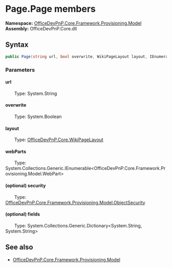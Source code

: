 # Page.Page members 
  

**Namespace:** [OfficeDevPnP.Core.Framework.Provisioning.Model](OfficeDevPnP.Core.Framework.Provisioning.Model.md)  
**Assembly:** OfficeDevPnP.Core.dll  
## Syntax
```C#
public Page(string url, bool overwrite, WikiPageLayout layout, IEnumerable<WebPart> webParts, ObjectSecurity security, Dictionary<String, String> fields)
```
### Parameters
#### url  
&emsp;&emsp;Type: System.String  
#### overwrite  
&emsp;&emsp;Type: System.Boolean  
#### layout  
&emsp;&emsp;Type: [OfficeDevPnP.Core.WikiPageLayout](OfficeDevPnP.Core.WikiPageLayout.md)  
#### webParts  
&emsp;&emsp;Type: System.Collections.Generic.IEnumerable<OfficeDevPnP.Core.Framework.Provisioning.Model.WebPart>  
#### (optional) security  
&emsp;&emsp;Type: [OfficeDevPnP.Core.Framework.Provisioning.Model.ObjectSecurity](OfficeDevPnP.Core.Framework.Provisioning.Model.ObjectSecurity.md)  
#### (optional) fields  
&emsp;&emsp;Type: System.Collections.Generic.Dictionary<System.String, System.String>  
## See also
- [OfficeDevPnP.Core.Framework.Provisioning.Model](OfficeDevPnP.Core.Framework.Provisioning.Model.md)
